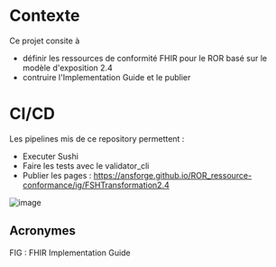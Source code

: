 # Contexte
Ce projet consite à 
* définir les ressources de conformité FHIR pour le ROR basé sur le modèle d'exposition 2.4
* contruire l'Implementation Guide et le publier 

# CI/CD
Les pipelines mis de ce repository permettent : 
* Executer  Sushi
* Faire les tests avec le validator_cli
* Publier les pages :  https://ansforge.github.io/ROR_ressource-conformance/ig/FSHTransformation2.4

![image](https://user-images.githubusercontent.com/101335975/215342980-61686171-e3f8-40c5-865c-efdfc3dd52b4.png)



## Acronymes
FIG : FHIR Implementation Guide
